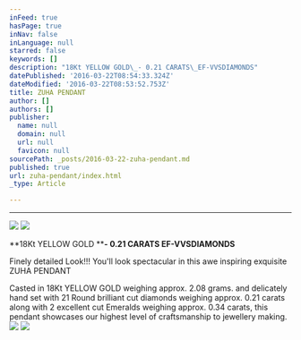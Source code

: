 ```yaml
---
inFeed: true
hasPage: true
inNav: false
inLanguage: null
starred: false
keywords: []
description: "18Kt YELLOW GOLD\_- 0.21 CARATS\_EF-VVSDIAMONDS"
datePublished: '2016-03-22T08:54:33.324Z'
dateModified: '2016-03-22T08:53:52.753Z'
title: ZUHA PENDANT
author: []
authors: []
publisher:
  name: null
  domain: null
  url: null
  favicon: null
sourcePath: _posts/2016-03-22-zuha-pendant.md
published: true
url: zuha-pendant/index.html
_type: Article

---
```

****
![](https://the-grid-user-content.s3-us-west-2.amazonaws.com/0de7a9c0-b6bc-4ded-95a5-b1aadc539f96.jpg)
![](https://the-grid-user-content.s3-us-west-2.amazonaws.com/5c712196-1958-4b8b-8230-a55b58f4063c.jpg)

**18Kt YELLOW GOLD ****- 0.21 CARATS **EF-VVS**DIAMONDS**

Finely detailed Look!!! You'll look spectacular in this awe inspiring exquisite ZUHA PENDANT

Casted in 18Kt YELLOW GOLD weighing approx. 2.08 grams. and delicately hand set with 21 Round brilliant cut diamonds weighing approx. 0.21 carats along with 2 excellent cut Emeralds weighing approx. 0.34 carats, this pendant showcases our highest level of craftsmanship to jewellery making.
![](https://the-grid-user-content.s3-us-west-2.amazonaws.com/bb53412f-b538-4262-a282-06cc090cca40.jpg)
![](https://the-grid-user-content.s3-us-west-2.amazonaws.com/2a0e1280-8b56-4a1b-992c-9edfc52d00f9.jpg)